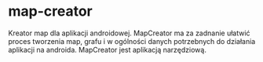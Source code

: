# map-creator
Kreator map dla aplikacji androidowej.
MapCreator ma za zadnanie ułatwić proces tworzenia map, grafu i w ogólności danych potrzebnych do działania aplikacji na androida. MapCreator jest aplikacją narzędziową.
